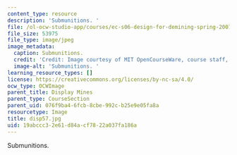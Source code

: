 ```yaml
---
content_type: resource
description: 'Submunitions. '
file: /ol-ocw-studio-app/courses/ec-s06-design-for-demining-spring-2007/19abccc32e61d84acf7822a037fa186a_disp57.jpg
file_size: 53975
file_type: image/jpeg
image_metadata:
  caption: Submunitions.
  credit: 'Credit: Image courtesy of MIT OpenCourseWare, course staff, and students.'
  image-alt: 'Submunitions. '
learning_resource_types: []
license: https://creativecommons.org/licenses/by-nc-sa/4.0/
ocw_type: OCWImage
parent_title: Display Mines
parent_type: CourseSection
parent_uid: 076f9ba4-6fcb-8cbe-992c-b25e9e05fa8a
resourcetype: Image
title: disp57.jpg
uid: 19abccc3-2e61-d84a-cf78-22a037fa186a
---
```

Submunitions. 